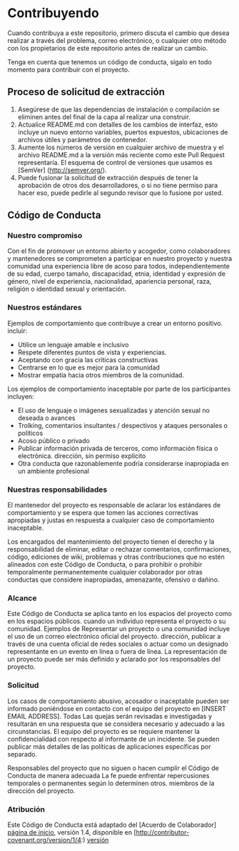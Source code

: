 # Contribuyendo

Cuando contribuya a este repositorio, primero discuta el cambio que desea realizar a través del problema,
correo electrónico, o cualquier otro método con los propietarios de este repositorio antes de realizar un cambio.

Tenga en cuenta que tenemos un código de conducta, sígalo en todo momento para contribuir con el proyecto.

## Proceso de solicitud de extracción

1. Asegúrese de que las dependencias de instalación o compilación se eliminen antes del final de la capa al realizar una
   construir.
2. Actualice README.md con detalles de los cambios de interfaz, esto incluye un nuevo entorno
   variables, puertos expuestos, ubicaciones de archivos útiles y parámetros de contenedor.
3. Aumente los números de versión en cualquier archivo de muestra y el archivo README.md a la versión más reciente como este
   Pull Request representaría. El esquema de control de versiones que usamos es [SemVer] (http://semver.org/).
4. Puede fusionar la solicitud de extracción después de tener la aprobación de otros dos desarrolladores, o si
   no tiene permiso para hacer eso, puede pedirle al segundo revisor que lo fusione por usted.

## Código de Conducta

### Nuestro compromiso

Con el fin de promover un entorno abierto y acogedor, como
colaboradores y mantenedores se comprometen a participar en nuestro proyecto y
nuestra comunidad una experiencia libre de acoso para todos, independientemente de su edad, cuerpo
tamaño, discapacidad, etnia, identidad y expresión de género, nivel de experiencia,
nacionalidad, apariencia personal, raza, religión o identidad sexual y
orientación.

### Nuestros estándares

Ejemplos de comportamiento que contribuye a crear un entorno positivo.
incluir:

* Utilice un lenguaje amable e inclusivo
* Respete diferentes puntos de vista y experiencias.
* Aceptando con gracia las críticas constructivas
* Centrarse en lo que es mejor para la comunidad
* Mostrar empatía hacia otros miembros de la comunidad.

Los ejemplos de comportamiento inaceptable por parte de los participantes incluyen:

* El uso de lenguaje o imágenes sexualizadas y atención sexual no deseada o
avances
* Trolking, comentarios insultantes / despectivos y ataques personales o políticos
* Acoso público o privado
* Publicar información privada de terceros, como información física o electrónica.
  dirección, sin permiso explícito
* Otra conducta que razonablemente podría considerarse inapropiada en un
  ambiente profesional

### Nuestras responsabilidades

El mantenedor del proyecto es responsable de aclarar los estándares de
comportamiento y se espera que tomen las acciones correctivas apropiadas y justas en
respuesta a cualquier caso de comportamiento inaceptable.

Los encargados del mantenimiento del proyecto tienen el derecho y la responsabilidad de eliminar, editar o
rechazar comentarios, confirmaciones, código, ediciones de wiki, problemas y otras contribuciones
que no estén alineados con este Código de Conducta, o para prohibir o prohibir temporalmente
permanentemente cualquier colaborador por otras conductas que considere inapropiadas,
amenazante, ofensivo o dañino.

### Alcance

Este Código de Conducta se aplica tanto en los espacios del proyecto como en los espacios públicos.
cuando un individuo representa el proyecto o su comunidad. Ejemplos de
Representar un proyecto o una comunidad incluye el uso de un correo electrónico oficial del proyecto.
dirección, publicar a través de una cuenta oficial de redes sociales o actuar como un designado
representante en un evento en línea o fuera de línea. La representación de un proyecto puede ser
más definido y aclarado por los responsables del proyecto.

### Solicitud

Los casos de comportamiento abusivo, acosador o inaceptable pueden ser
informado poniéndose en contacto con el equipo del proyecto en [INSERT EMAIL ADDRESS]. Todas
Las quejas serán revisadas e investigadas y resultarán en una respuesta que
se considera necesario y adecuado a las circunstancias. El equipo del proyecto es
se requiere mantener la confidencialidad con respecto al informante de un incidente.
Se pueden publicar más detalles de las políticas de aplicaciones específicas por separado.

Responsables del proyecto que no siguen o hacen cumplir el Código de Conducta de manera adecuada
La fe puede enfrentar repercusiones temporales o permanentes según lo determinen otros.
miembros de la dirección del proyecto.

### Atribución

Este Código de Conducta está adaptado del [Acuerdo de Colaborador] [página de inicio], versión 1.4,
disponible en [http://contributor-covenant.org/version/1/4:) [versión]

[página de inicio]: http://contributor-covenant.org
[versión]: http://contributor-covenant.org/version/1/4/